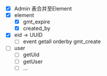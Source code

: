 - [x] Admin 表合并至Element
- [x] element 
  - [x] gmt_expire
  - [x] created_by
- [x] eid -> UUID
  - [ ] event getall orderby gmt_create
- [ ] user
  - [ ] getUid
  - [ ] getUser
  - [ ] ...